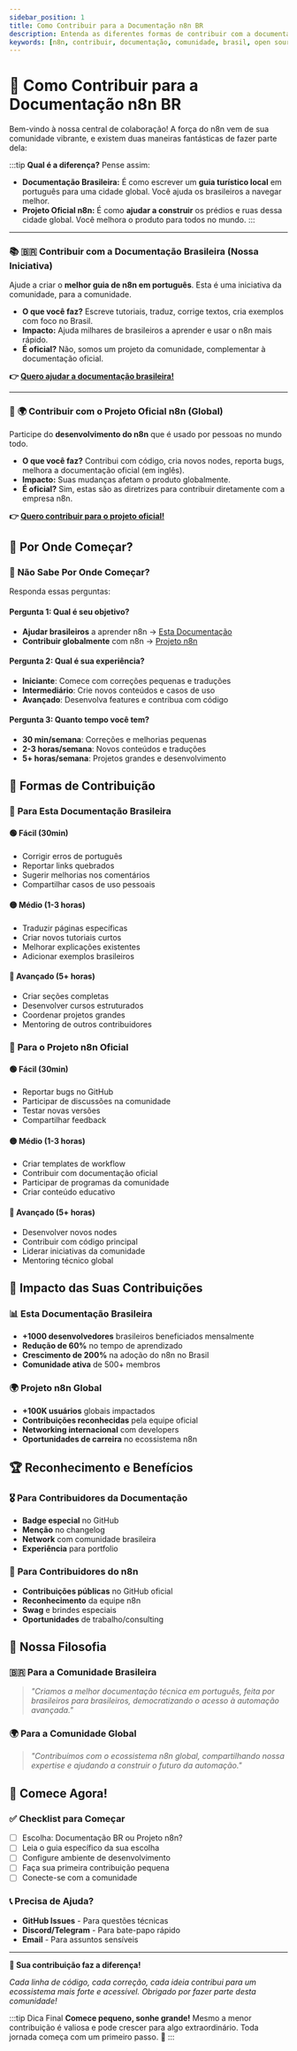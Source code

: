 ```yaml
---
sidebar_position: 1
title: Como Contribuir para a Documentação n8n BR
description: Entenda as diferentes formas de contribuir com a documentação da comunidade brasileira e com o projeto oficial do n8n.
keywords: [n8n, contribuir, documentação, comunidade, brasil, open source]
---
```


# 🤝 Como Contribuir para a Documentação n8n BR

Bem-vindo à nossa central de colaboração! A força do n8n vem de sua comunidade vibrante, e existem duas maneiras fantásticas de fazer parte dela:

:::tip **Qual é a diferença?**
Pense assim:
*   **Documentação Brasileira:** É como escrever um **guia turístico local** em português para uma cidade global. Você ajuda os brasileiros a navegar melhor.
*   **Projeto Oficial n8n:** É como **ajudar a construir** os prédios e ruas dessa cidade global. Você melhora o produto para todos no mundo.
:::

---

### 📚 **🇧🇷 Contribuir com a Documentação Brasileira (Nossa Iniciativa)**

Ajude a criar o **melhor guia de n8n em português**. Esta é uma iniciativa da comunidade, para a comunidade.

- **O que você faz?** Escreve tutoriais, traduz, corrige textos, cria exemplos com foco no Brasil.
- **Impacto:** Ajuda milhares de brasileiros a aprender e usar o n8n mais rápido.
- **É oficial?** Não, somos um projeto da comunidade, complementar à documentação oficial.

**👉 [Quero ajudar a documentação brasileira!](esta-documentacao/overview)**

---

### 🚀 **🌍 Contribuir com o Projeto Oficial n8n (Global)**

Participe do **desenvolvimento do n8n** que é usado por pessoas no mundo todo.

- **O que você faz?** Contribui com código, cria novos nodes, reporta bugs, melhora a documentação oficial (em inglês).
- **Impacto:** Suas mudanças afetam o produto globalmente.
- **É oficial?** Sim, estas são as diretrizes para contribuir diretamente com a empresa n8n.

**👉 [Quero contribuir para o projeto oficial!](projeto-n8n/overview)**

## 🚀 Por Onde Começar?

### 🤔 **Não Sabe Por Onde Começar?**

Responda essas perguntas:

#### **Pergunta 1: Qual é seu objetivo?**
- **Ajudar brasileiros** a aprender n8n → [Esta Documentação](esta-documentacao/guidelines)
- **Contribuir globalmente** com n8n → [Projeto n8n](projeto-n8n/contribuir-codigo-e-docs)

#### **Pergunta 2: Qual é sua experiência?**
- **Iniciante**: Comece com correções pequenas e traduções
- **Intermediário**: Crie novos conteúdos e casos de uso
- **Avançado**: Desenvolva features e contribua com código

#### **Pergunta 3: Quanto tempo você tem?**
- **30 min/semana**: Correções e melhorias pequenas
- **2-3 horas/semana**: Novos conteúdos e traduções
- **5+ horas/semana**: Projetos grandes e desenvolvimento

## 🌟 Formas de Contribuição

### 📝 **Para Esta Documentação Brasileira**

#### **🟢 Fácil (30min)**
- Corrigir erros de português
- Reportar links quebrados
- Sugerir melhorias nos comentários
- Compartilhar casos de uso pessoais

#### **🟡 Médio (1-3 horas)**
- Traduzir páginas específicas
- Criar novos tutoriais curtos
- Melhorar explicações existentes
- Adicionar exemplos brasileiros

#### **🔴 Avançado (5+ horas)**
- Criar seções completas
- Desenvolver cursos estruturados
- Coordenar projetos grandes
- Mentoring de outros contribuidores

### 🚀 **Para o Projeto n8n Oficial**

#### **🟢 Fácil (30min)**
- Reportar bugs no GitHub
- Participar de discussões na comunidade
- Testar novas versões
- Compartilhar feedback

#### **🟡 Médio (1-3 horas)**
- Criar templates de workflow
- Contribuir com documentação oficial
- Participar de programas da comunidade
- Criar conteúdo educativo

#### **🔴 Avançado (5+ horas)**
- Desenvolver novos nodes
- Contribuir com código principal
- Liderar iniciativas da comunidade
- Mentoring técnico global

## 🎯 Impacto das Suas Contribuições

### 📊 **Esta Documentação Brasileira**
- **+1000 desenvolvedores** brasileiros beneficiados mensalmente
- **Redução de 60%** no tempo de aprendizado
- **Crescimento de 200%** na adoção do n8n no Brasil
- **Comunidade ativa** de 500+ membros

### 🌍 **Projeto n8n Global**
- **+100K usuários** globais impactados
- **Contribuições reconhecidas** pela equipe oficial
- **Networking internacional** com developers
- **Oportunidades de carreira** no ecossistema n8n

## 🏆 Reconhecimento e Benefícios

### 🎖️ **Para Contribuidores da Documentação**
- **Badge especial** no GitHub
- **Menção** no changelog
- **Network** com comunidade brasileira
- **Experiência** para portfolio

### 🌟 **Para Contribuidores do n8n**
- **Contribuições públicas** no GitHub oficial
- **Reconhecimento** da equipe n8n
- **Swag** e brindes especiais
- **Oportunidades** de trabalho/consulting

## 🤲 Nossa Filosofia

### 🇧🇷 **Para a Comunidade Brasileira**
> *"Criamos a melhor documentação técnica em português, feita por brasileiros para brasileiros, democratizando o acesso à automação avançada."*

### 🌍 **Para a Comunidade Global**
> *"Contribuímos com o ecossistema n8n global, compartilhando nossa expertise e ajudando a construir o futuro da automação."*

## 🚀 Comece Agora!

### ✅ **Checklist para Começar**
- [ ] Escolha: Documentação BR ou Projeto n8n?
- [ ] Leia o guia específico da sua escolha
- [ ] Configure ambiente de desenvolvimento
- [ ] Faça sua primeira contribuição pequena
- [ ] Conecte-se com a comunidade

### 📞 **Precisa de Ajuda?**
- **GitHub Issues** - Para questões técnicas
- **Discord/Telegram** - Para bate-papo rápido
- **Email** - Para assuntos sensíveis

---

**🚀 Sua contribuição faz a diferença!**

*Cada linha de código, cada correção, cada ideia contribui para um ecossistema mais forte e acessível. Obrigado por fazer parte desta comunidade!*

:::tip Dica Final
**Comece pequeno, sonhe grande!** Mesmo a menor contribuição é valiosa e pode crescer para algo extraordinário. Toda jornada começa com um primeiro passo. 🌱
::: 